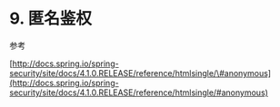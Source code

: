# 9. 匿名鉴权

参考

[](http://docs.spring.io/spring-security/site/docs/4.1.0.RELEASE/reference/htmlsingle/#anonymous)[http://docs.spring.io/spring-security/site/docs/4.1.0.RELEASE/reference/htmlsingle/\#anonymous](http://docs.spring.io/spring-security/site/docs/4.1.0.RELEASE/reference/htmlsingle/#anonymous)